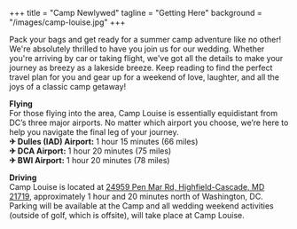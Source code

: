 +++
title = "Camp Newlywed"
tagline = "Getting Here"
background = "/images/camp-louise.jpg"
+++

Pack your bags and get ready for a summer camp adventure like no other! We're absolutely thrilled to have you join us for our wedding. Whether you're arriving by car or taking flight, we've got all the details to make your journey as breezy as a lakeside breeze. Keep reading to find the perfect travel plan for you and gear up for a weekend of love, laughter, and all the joys of a classic camp getaway!
  
**Flying**  
For those flying into the area, Camp Louise is essentially equidistant from DC’s three major airports. No matter which airport you choose, we’re here to help you navigate the final leg of your journey.  
**&#9992; Dulles (IAD) Airport:** 1 hour 15 minutes (66 miles)  
**&#9992; DCA Airport:** 1 hour 20 minutes (75 miles)  
**&#9992; BWI Airport:** 1 hour 20 minutes (78 miles)  
  
**Driving**  
Camp Louise is located at [24959 Pen Mar Rd, Highfield-Cascade, MD 21719](https://www.google.com/maps/dir//Camp+Louise,+24959+Pen+Mar+Rd,+Highfield-Cascade,+MD+21719), approximately 1 hour and 20 minutes north of Washington, DC. Parking will be available at the Camp and all wedding weekend activities (outside of golf, which is offsite), will take place at Camp Louise. 
